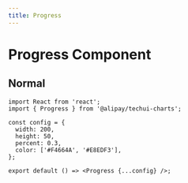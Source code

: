 ```yaml
---
title: Progress
---
```


# Progress Component

## Normal

```tsx
import React from 'react';
import { Progress } from '@alipay/techui-charts';

const config = {
  width: 200,
  height: 50,
  percent: 0.3,
  color: ['#F4664A', '#E8EDF3'],
};

export default () => <Progress {...config} />;
```
